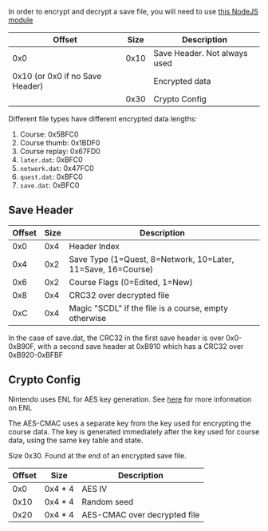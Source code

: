In order to encrypt and decrypt a save file, you will need to use [this NodeJS module](https://github.com/RedDuckss/partrick)

| Offset                          | Size | Description                  |
|---------------------------------|------|------------------------------|
| 0x0                             | 0x10 | Save Header. Not always used |
| 0x10 (or 0x0 if no Save Header) |      | Encrypted data               |
|                                 | 0x30 | Crypto Config                |

Different file types have different encrypted data lengths:

1. Course: 0x5BFC0
2. Course thumb: 0x1BDF0
3. Course replay: 0x67FD0
4. `later.dat`: 0xBFC0
5. `network.dat`: 0x47FC0
6. `quest.dat`: 0xBFC0
7. `save.dat`: 0xBFC0

## Save Header

| Offset | Size | Description                                                  |
|--------|------|--------------------------------------------------------------|
| 0x0    | 0x4  | Header Index                                                 |
| 0x4    | 0x2  | Save Type (1=Quest, 8=Network, 10=Later, 11=Save, 16=Course) |
| 0x6    | 0x2  | Course Flags (0=Edited, 1=New)                               |
| 0x8    | 0x4  | CRC32 over decrypted file                                    |
| 0xC    | 0x4  | Magic "SCDL" if the file is a course, empty otherwise        |

In the case of save.dat, the CRC32 in the first save header is over 0x0-0xB90F, with a second save header at 0xB910 which has a CRC32 over 0xB920-0xBFBF

## Crypto Config

Nintendo uses ENL for AES key generation. See [here](https://github.com/Kinnay/NintendoClients/wiki/ENL-Key-Generation) for more information on ENL

The AES-CMAC uses a separate key from the key used for encrypting the course data. The key is generated immediately after the key used for course data, using the same key table and state.

Size 0x30. Found at the end of an encrypted save file.

| Offset | Size    | Description                  |
|--------|---------|------------------------------|
| 0x0    | 0x4 * 4 | AES IV                       |
| 0x10   | 0x4 * 4 | Random seed                  |
| 0x20   | 0x4 * 4 | AES-CMAC over decrypted file |
